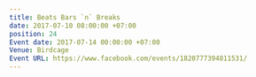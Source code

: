 ```yaml
---
title: Beats Bars `n` Breaks
date: 2017-07-10 08:00:00 +07:00
position: 24
Event date: 2017-07-14 00:00:00 +07:00
Venue: Birdcage
Event URL: https://www.facebook.com/events/1820777394811531/
---
```


